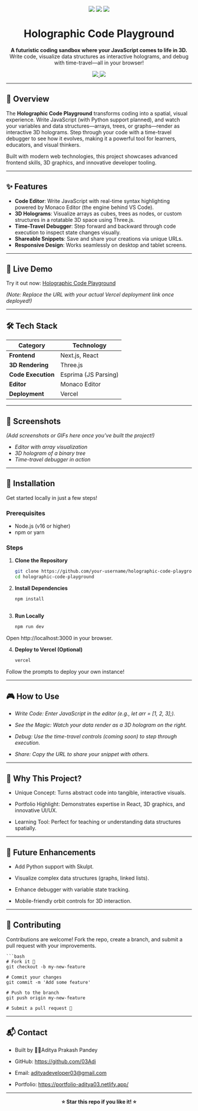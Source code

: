 <p align="center">
  <img  src="https://img.shields.io/badge/Next.js-000000?style=for-the-badge&logo=next.js&logoColor=white" />
  <img src="https://img.shields.io/badge/Three.js-00ff00?style=for-the-badge&logo=three.js&logoColor=black" />
  <img src="https://img.shields.io/badge/Vercel-000000?style=for-the-badge&logo=vercel&logoColor=white" />
</p>
<h1 align="center">Holographic Code Playground</h1>
 
<p align="center">
  <strong>A futuristic coding sandbox where your JavaScript comes to life in 3D.</strong>
  <br /> 
  Write code, visualize data structures as interactive holograms, and debug with time-travel—all in your browser!
</p>

<p align="center">
  <a href="https://holographic-code-playground.vercel.app" target="_blank">
    <img src="https://img.shields.io/badge/Live%20Demo-00ff00?style=for-the-badge&logo=vercel" />
  </a>
  <a href="#installation" target="_blank">
    <img src="https://img.shields.io/badge/Get%20Started-1e1e1e?style=for-the-badge&logo=github" />
  </a>
</p>

---

## 🎯 Overview

The **Holographic Code Playground** transforms coding into a spatial, visual experience. Write JavaScript (with Python support planned), and watch your variables and data structures—arrays, trees, or graphs—render as interactive 3D holograms. Step through your code with a time-travel debugger to see how it evolves, making it a powerful tool for learners, educators, and visual thinkers.

Built with modern web technologies, this project showcases advanced frontend skills, 3D graphics, and innovative developer tooling.

---

## ✨ Features

- **Code Editor**: Write JavaScript with real-time syntax highlighting powered by Monaco Editor (the engine behind VS Code).
- **3D Holograms**: Visualize arrays as cubes, trees as nodes, or custom structures in a rotatable 3D space using Three.js.
- **Time-Travel Debugger**: Step forward and backward through code execution to inspect state changes visually.
- **Shareable Snippets**: Save and share your creations via unique URLs.
- **Responsive Design**: Works seamlessly on desktop and tablet screens.

---

## 🚀 Live Demo

Try it out now: [Holographic Code Playground](https://holographic-code-playground.vercel.app)

*(Note: Replace the URL with your actual Vercel deployment link once deployed!)*

---

## 🛠️ Tech Stack

| **Category**       | **Technology**       |
|---------------------|----------------------|
| **Frontend**       | Next.js, React       |
| **3D Rendering**   | Three.js            |
| **Code Execution** | Esprima (JS Parsing) |
| **Editor**         | Monaco Editor       |
| **Deployment**     | Vercel              |

---

## 📸 Screenshots

*(Add screenshots or GIFs here once you’ve built the project!)*  
- *Editor with array visualization* 
- *3D hologram of a binary tree*  
- *Time-travel debugger in action*

---

## 🏁 Installation

Get started locally in just a few steps!

### Prerequisites

- Node.js (v16 or higher)
- npm or yarn

### Steps

1. **Clone the Repository**
   ```bash
   git clone https://github.com/your-username/holographic-code-playground.git
   cd holographic-code-playground

2. **Install Dependencies**

   ```bash
   npm install
 
3. **Run Locally**
   ```bash
   npm run dev
Open http://localhost:3000 in your browser.

4. **Deploy to Vercel (Optional)**
   ```bash
   vercel
Follow the prompts to deploy your own instance!

---

## 🎮 How to Use
- *Write Code: Enter JavaScript in the editor (e.g., let arr = [1, 2, 3];).*

- *See the Magic: Watch your data render as a 3D hologram on the right.*

- *Debug: Use the time-travel controls (coming soon) to step through execution.*

- *Share: Copy the URL to share your snippet with others.*

--- 

## 🌟 Why This Project?
- Unique Concept: Turns abstract code into tangible, interactive visuals.

- Portfolio Highlight: Demonstrates expertise in React, 3D graphics, and innovative UI/UX.

- Learning Tool: Perfect for teaching or understanding data structures spatially.

---

## 🔮 Future Enhancements
- Add Python support with Skulpt.

- Visualize complex data structures (graphs, linked lists).

- Enhance debugger with variable state tracking.

- Mobile-friendly orbit controls for 3D interaction.

---

## 🤝 Contributing

Contributions are welcome! Fork the repo, create a branch, and submit a pull request with your improvements.

    ```bash
    # Fork it 🍴
    git checkout -b my-new-feature

    # Commit your changes
    git commit -m 'Add some feature'

    # Push to the branch
    git push origin my-new-feature

    # Submit a pull request 🚀

---

## 📬 Contact
- Built by 👨‍💻Aditya Prakash Pandey
 
- GitHub: https://github.com/03Adi

- Email: adityadeveloper03@gmail.com

- Portfolio: https://portfolio-aditya03.netlify.app/
---

<p align="center"><strong>⭐ Star this repo if you like it! ⭐</strong></p> 
